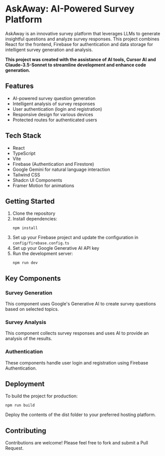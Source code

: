 # AskAway: AI-Powered Survey Platform

AskAway is an innovative survey platform that leverages LLMs to generate insightful questions and analyze survey responses. This project combines React for the frontend, Firebase for authentication and data storage for intelligent survey generation and analysis.

**This project was created with the assistance of AI tools, Cursor AI and Claude-3.5-Sonnet to streamline development and enhance code generation.**

## Features

- AI-powered survey question generation
- Intelligent analysis of survey responses
- User authentication (login and registration)
- Responsive design for various devices
- Protected routes for authenticated users

## Tech Stack

- React
- TypeScript
- Vite
- Firebase (Authentication and Firestore)
- Google Gemini for natural language interaction
- Tailwind CSS
- Shadcn UI Components
- Framer Motion for animations


## Getting Started

1. Clone the repository
2. Install dependencies:
   ```
   npm install
   ```
3. Set up your Firebase project and update the configuration in `config/firebase.config.ts`
4. Set up your Google Generative AI API key 
5. Run the development server:
   ```
   npm run dev
   ```

## Key Components

### Survey Generation
This component uses Google's Generative AI to create survey questions based on selected topics.

### Survey Analysis
This component collects survey responses and uses AI to provide an analysis of the results.

### Authentication
These components handle user login and registration using Firebase Authentication.

## Deployment
To build the project for production:
```
npm run build
```
Deploy the contents of the dist folder to your preferred hosting platform.

## Contributing

Contributions are welcome! Please feel free to fork and submit a Pull Request.
